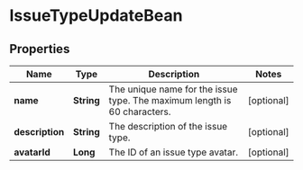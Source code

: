 

# IssueTypeUpdateBean

## Properties

Name | Type | Description | Notes
------------ | ------------- | ------------- | -------------
**name** | **String** | The unique name for the issue type. The maximum length is 60 characters. |  [optional]
**description** | **String** | The description of the issue type. |  [optional]
**avatarId** | **Long** | The ID of an issue type avatar. |  [optional]



